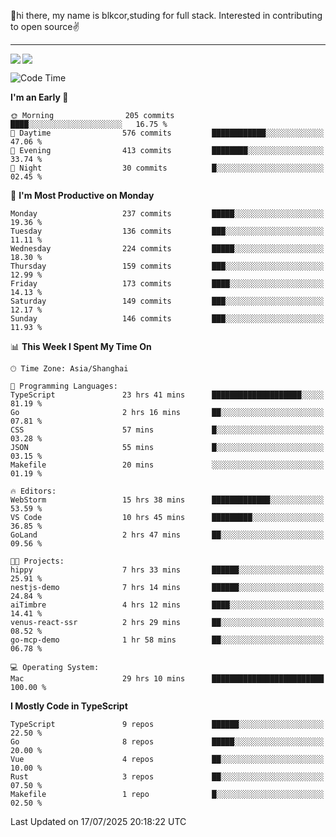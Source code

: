 👋hi there, my name is blkcor,studing for full stack.
Interested in contributing to open source✌️

<hr/>

![](https://github-readme-stats.vercel.app/api?username=blkcor)
<a href="https://github.com/blkcor/github-readme-stats">
    <img align="left" src="https://github-readme-stats.vercel.app/api/top-langs/?username=blkcor&hide=jupyter%20notebook,shaderlab,tex,c%23&langs_count=9" />
</a>


<!--START_SECTION:waka-->
![Code Time](http://img.shields.io/badge/Code%20Time-2%2C261%20hrs%2023%20mins-blue)

**I'm an Early 🐤** 

```text
🌞 Morning                205 commits         ████░░░░░░░░░░░░░░░░░░░░░   16.75 % 
🌆 Daytime                576 commits         ████████████░░░░░░░░░░░░░   47.06 % 
🌃 Evening                413 commits         ████████░░░░░░░░░░░░░░░░░   33.74 % 
🌙 Night                  30 commits          █░░░░░░░░░░░░░░░░░░░░░░░░   02.45 % 
```
📅 **I'm Most Productive on Monday** 

```text
Monday                   237 commits         █████░░░░░░░░░░░░░░░░░░░░   19.36 % 
Tuesday                  136 commits         ███░░░░░░░░░░░░░░░░░░░░░░   11.11 % 
Wednesday                224 commits         █████░░░░░░░░░░░░░░░░░░░░   18.30 % 
Thursday                 159 commits         ███░░░░░░░░░░░░░░░░░░░░░░   12.99 % 
Friday                   173 commits         ████░░░░░░░░░░░░░░░░░░░░░   14.13 % 
Saturday                 149 commits         ███░░░░░░░░░░░░░░░░░░░░░░   12.17 % 
Sunday                   146 commits         ███░░░░░░░░░░░░░░░░░░░░░░   11.93 % 
```


📊 **This Week I Spent My Time On** 

```text
🕑︎ Time Zone: Asia/Shanghai

💬 Programming Languages: 
TypeScript               23 hrs 41 mins      ████████████████████░░░░░   81.19 % 
Go                       2 hrs 16 mins       ██░░░░░░░░░░░░░░░░░░░░░░░   07.81 % 
CSS                      57 mins             █░░░░░░░░░░░░░░░░░░░░░░░░   03.28 % 
JSON                     55 mins             █░░░░░░░░░░░░░░░░░░░░░░░░   03.15 % 
Makefile                 20 mins             ░░░░░░░░░░░░░░░░░░░░░░░░░   01.19 % 

🔥 Editors: 
WebStorm                 15 hrs 38 mins      █████████████░░░░░░░░░░░░   53.59 % 
VS Code                  10 hrs 45 mins      █████████░░░░░░░░░░░░░░░░   36.85 % 
GoLand                   2 hrs 47 mins       ██░░░░░░░░░░░░░░░░░░░░░░░   09.56 % 

🐱‍💻 Projects: 
hippy                    7 hrs 33 mins       ██████░░░░░░░░░░░░░░░░░░░   25.91 % 
nestjs-demo              7 hrs 14 mins       ██████░░░░░░░░░░░░░░░░░░░   24.84 % 
aiTimbre                 4 hrs 12 mins       ████░░░░░░░░░░░░░░░░░░░░░   14.41 % 
venus-react-ssr          2 hrs 29 mins       ██░░░░░░░░░░░░░░░░░░░░░░░   08.52 % 
go-mcp-demo              1 hr 58 mins        ██░░░░░░░░░░░░░░░░░░░░░░░   06.78 % 

💻 Operating System: 
Mac                      29 hrs 10 mins      █████████████████████████   100.00 % 
```

**I Mostly Code in TypeScript** 

```text
TypeScript               9 repos             ██████░░░░░░░░░░░░░░░░░░░   22.50 % 
Go                       8 repos             █████░░░░░░░░░░░░░░░░░░░░   20.00 % 
Vue                      4 repos             ██░░░░░░░░░░░░░░░░░░░░░░░   10.00 % 
Rust                     3 repos             ██░░░░░░░░░░░░░░░░░░░░░░░   07.50 % 
Makefile                 1 repo              █░░░░░░░░░░░░░░░░░░░░░░░░   02.50 % 
```




 Last Updated on 17/07/2025 20:18:22 UTC
<!--END_SECTION:waka-->


